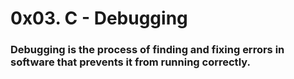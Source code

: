 # 0x03. C - Debugging

### Debugging is the process of finding and fixing errors in software that prevents it from running correctly. 
